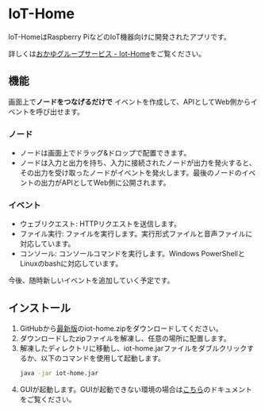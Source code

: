 # IoT-Home

IoT-HomeはRaspberry PiなどのIoT機器向けに開発されたアプリです。

詳しくは[おかゆグループサービス - Iot-Home](https://services.okayugroup.com/iot-home)をご覧ください。

## 機能

画面上で**ノードをつなげるだけで** イベントを作成して、APIとしてWeb側からイベントを呼び出せます。

### ノード
 - ノードは画面上でドラッグ&ドロップで配置できます。
 - ノードは入力と出力を持ち、入力に接続されたノードが出力を発火すると、その出力を受け取ったノードがイベントを発火します。最後のノードのイベントの出力がAPIとしてWeb側に公開されます。

### イベント
 - ウェブリクエスト: HTTPリクエストを送信します。
 - ファイル実行: ファイルを実行します。実行形式ファイルと音声ファイルに対応しています。
 - コンソール: コンソールコマンドを実行します。Windows PowerShellとLinuxのbashに対応しています。

今後、随時新しいイベントを追加していく予定です。

## インストール

1. GitHubから[最新版](https://github.com/yossy4411/IoT-Home/releases/latest)のiot-home.zipをダウンロードしてください。
2. ダウンロードしたzipファイルを解凍し、任意の場所に配置します。
3. 解凍したディレクトリに移動し、iot-home.jarファイルをダブルクリックするか、以下のコマンドを使用して起動します。
   ```bash
   java -jar iot-home.jar
   ```
4. GUIが起動します。GUIが起動できない環境の場合は[こちら](https://services.okayugroup.com/docs/iot-home/console)のドキュメントをご覧ください。



